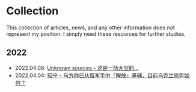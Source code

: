 # Collection

This collection of articles, news, and any other information does not represent
my position. I simply need these resources for further studies.

## 2022

- 2022.04.08: [Unknown sources - 这是一场大型的...](https://web.archive.org/web/20220408155911/http://hx.cnd.org/2022/04/08/%e7%bd%91%e6%96%87%ef%bc%9a%e8%bf%99%e6%98%af%e4%b8%80%e5%9c%ba%e5%a4%a7%e5%9e%8b%e7%9a%84%e6%9c%8d%e4%bb%8e%e6%80%a7%e8%ae%ad%e7%bb%83/)
- 2022.04.04: [知乎 - 乌方称已从俄军手中「解放」基辅，目前乌克兰局势如何？](https://web.archive.org/web/20220404051120/https://www.zhihu.com/question/525757990/answer/2422166110)
